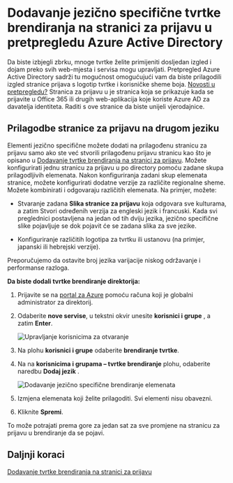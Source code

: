 <properties
pageTitle="Dodavanje jezično specifične tvrtke brendiranja na stranici za prijavu u pretpregledu Azure Active Directory | Microsoft Azure"
description="Saznajte kako dodati tvrtke za određeni jezik brendiranje slike i tekst programa Azure stranicu za prijavu"
services="active-directory"
documentationCenter=""
authors="curtand"
manager="femila"
editor=""/>

<tags
ms.service="active-directory"
ms.workload="identity"
ms.tgt_pltfrm="na"
ms.devlang="na"
ms.topic="article"
ms.date="09/12/2016"
ms.author="curtand"/>

# <a name="add-language-specific-company-branding-to-your-sign-in-page-in-the-azure-active-directory-preview"></a>Dodavanje jezično specifične tvrtke brendiranja na stranici za prijavu u pretpregledu Azure Active Directory

Da biste izbjegli zbrku, mnoge tvrtke želite primijeniti dosljedan izgled i dojam preko svih web-mjesta i servisa mogu upravljati. Pretpregled Azure Active Directory sadrži tu mogućnost omogućujući vam da biste prilagodili izgled stranice prijava s logotip tvrtke i korisničke sheme boja. [Novosti u pretpregledu?](active-directory-preview-explainer.md) Stranica za prijavu u je stranica koja se prikazuje kada se prijavite u Office 365 ili drugih web-aplikacija koje koriste Azure AD za davatelja identiteta. Raditi s ove stranice da biste unijeli vjerodajnice.

## <a name="customizing-the-sign-in-page-for-another-language"></a>Prilagodbe stranice za prijavu na drugom jeziku

Elementi jezično specifične možete dodati na prilagođenu stranicu za prijavu samo ako ste već stvorili prilagođenu prijavu stranicu kao što je opisano u [Dodavanje tvrtke brendiranja na stranici za prijavu](active-directory-branding-custom-signon-azure-portal.md). Možete konfigurirati jednu stranicu za prijavu u po directory pomoću zadane skupa prilagodljivih elemenata. Nakon konfiguriranja zadani skup elemenata stranice, možete konfigurirati dodatne verzije za različite regionalne sheme. Možete kombinirati i odgovaraju različitih elemenata. Na primjer, možete:

- Stvaranje zadana **Slika stranice za prijavu** koja odgovara sve kulturama, a zatim Stvori određenih verzija za engleski jezik i francuski. Kada svi preglednici postavljena na jedan od tih dviju jezika, jezično specifične slike pojavljuje se dok pojavit će se zadana slika za sve jezike.

- Konfiguriranje različitih logotipa za tvrtku ili ustanovu (na primjer, japanski ili hebrejski verzije).

Preporučujemo da ostavite broj jezika varijacije niskog održavanje i performanse razloga.

**Da biste dodali tvrtke brendiranje direktorija:**

1.  Prijavite se na [portal za Azure](https://portal.azure.com) pomoću računa koji je globalni administrator za direktorij.

2.  Odaberite **nove servise**, u tekstni okvir unesite **korisnici i grupe** , a zatim **Enter**.

    ![Upravljanje korisnicima za otvaranje](./media/active-directory-branding-localize-azure-portal/user-management.png)

3. Na plohu **korisnici i grupe** odaberite **brendiranje tvrtke**.

4. Na na **korisnicima i grupama – tvrtke brendiranje** plohu, odaberite naredbu **Dodaj jezik** .

    ![Dodavanje jezično specifične brendiranje elemenata](./media/active-directory-branding-localize-azure-portal/add-language.png)

5. Izmjena elemenata koji želite prilagoditi. Svi elementi nisu obavezni.

6. Kliknite **Spremi**.

To može potrajati prema gore za jedan sat za sve promjene na stranicu za prijavu u brendiranje da se pojavi.

## <a name="next-steps"></a>Daljnji koraci

[Dodavanje tvrtke brendiranja na stranici za prijavu](active-directory-branding-custom-signon-azure-portal.md)
